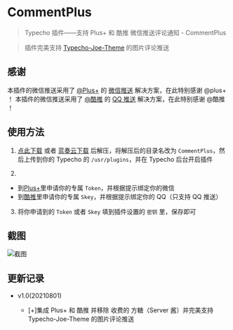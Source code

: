 # CommentPlus

> Typecho 插件——支持 Plus+ 和 酷推 微信推送评论通知 - CommentPlus

> 插件完美支持 [Typecho-Joe-Theme](https://www.vvhan.com/Typecho-Joe-Theme.html) 的图片评论推送
## 感谢

本插件的微信推送采用了 [@Plus+](https://pushplus.hxtrip.com/) 的 [微信推送](https://pushplus.hxtrip.com/) 解决方案，在此特别感谢 @plus+ ！
本插件的微信推送采用了 [@酷推](https://cp.xuthus.cc/) 的 [QQ 推送](https://cp.xuthus.cc/) 解决方案，在此特别感谢 @酷推 ！

## 使用方法

1.  [点此下载](https://github.com/uxiaohan/CommentPlus/archive/main.zip) 或者 [蓝奏云下载](https://ohan.lanzoui.com/iwynWs42ala) 后解压，将解压后的目录名改为 `CommentPlus`，然后上传到你的 Typecho 的 `/usr/plugins`，并在 Typecho 后台开启插件

2.

- 到[Plus+](https://pushplus.hxtrip.com/)里申请你的专属 `Token`，并根据提示绑定你的微信
- 到[酷推](https://cp.xuthus.cc/)里申请你的专属 `Skey`，并根据提示绑定你的 QQ（只支持 QQ 推送）

3.  将你申请到的 `Token` 或者 `Skey` 填到插件设置的 `密钥` 里，保存即可

## 截图

![截图](https://cdn.jsdelivr.net/gh/uxiaohan/CommentPlus/demo.jpg)

## 更新记录

- v1.0(20210801)

  - [+]集成 Plus+ 和 酷推 并移除 收费的 方糖（Server 酱）并完美支持 Typecho-Joe-Theme 的图片评论推送
